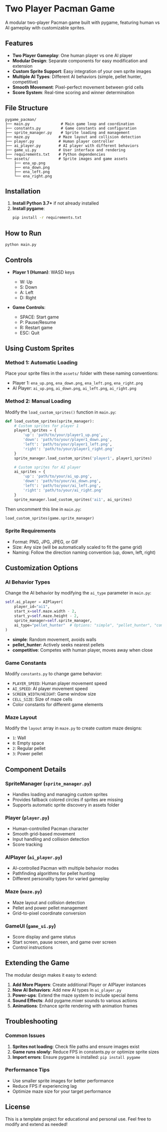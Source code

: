 # Two Player Pacman Game

A modular two-player Pacman game built with pygame, featuring human vs AI gameplay with customizable sprites.

## Features

- **Two Player Gameplay**: One human player vs one AI player
- **Modular Design**: Separate components for easy modification and extension
- **Custom Sprite Support**: Easy integration of your own sprite images
- **Multiple AI Types**: Different AI behaviors (simple, pellet hunter, competitive)
- **Smooth Movement**: Pixel-perfect movement between grid cells
- **Score System**: Real-time scoring and winner determination

## File Structure

```
pygame_pacman/
├── main.py              # Main game loop and coordination
├── constants.py         # Game constants and configuration
├── sprite_manager.py    # Sprite loading and management
├── maze.py             # Maze layout and collision detection
├── player.py           # Human player controller
├── ai_player.py        # AI player with different behaviors
├── game_ui.py          # User interface and rendering
├── requirements.txt    # Python dependencies
└── assets/             # Sprite images and game assets
    ├── ena_up.png
    ├── ena_down.png
    ├── ena_left.png
    └── ena_right.png
```

## Installation

1. **Install Python 3.7+** if not already installed
2. **Install pygame**:
   ```bash
   pip install -r requirements.txt
   ```

## How to Run

```bash
python main.py
```

## Controls

- **Player 1 (Human)**: WASD keys

  - W: Up
  - S: Down
  - A: Left
  - D: Right

- **Game Controls**:
  - SPACE: Start game
  - P: Pause/Resume
  - R: Restart game
  - ESC: Quit

## Using Custom Sprites

### Method 1: Automatic Loading

Place your sprite files in the `assets/` folder with these naming conventions:

- Player 1: `ena_up.png`, `ena_down.png`, `ena_left.png`, `ena_right.png`
- AI Player: `ai_up.png`, `ai_down.png`, `ai_left.png`, `ai_right.png`

### Method 2: Manual Loading

Modify the `load_custom_sprites()` function in `main.py`:

```python
def load_custom_sprites(sprite_manager):
    # Custom sprites for player 1
    player1_sprites = {
        'up': 'path/to/your/player1_up.png',
        'down': 'path/to/your/player1_down.png',
        'left': 'path/to/your/player1_left.png',
        'right': 'path/to/your/player1_right.png'
    }
    sprite_manager.load_custom_sprites('player1', player1_sprites)

    # Custom sprites for AI player
    ai_sprites = {
        'up': 'path/to/your/ai_up.png',
        'down': 'path/to/your/ai_down.png',
        'left': 'path/to/your/ai_left.png',
        'right': 'path/to/your/ai_right.png'
    }
    sprite_manager.load_custom_sprites('ai1', ai_sprites)
```

Then uncomment this line in `main.py`:

```python
load_custom_sprites(game.sprite_manager)
```

### Sprite Requirements

- Format: PNG, JPG, JPEG, or GIF
- Size: Any size (will be automatically scaled to fit the game grid)
- Naming: Follow the direction naming convention (up, down, left, right)

## Customization Options

### AI Behavior Types

Change the AI behavior by modifying the `ai_type` parameter in `main.py`:

```python
self.ai_player = AIPlayer(
    player_id="ai1",
    start_x=self.maze.width - 2,
    start_y=self.maze.height - 2,
    sprite_manager=self.sprite_manager,
    ai_type="pellet_hunter"  # Options: "simple", "pellet_hunter", "competitive"
)
```

- **simple**: Random movement, avoids walls
- **pellet_hunter**: Actively seeks nearest pellets
- **competitive**: Competes with human player, moves away when close

### Game Constants

Modify `constants.py` to change game behavior:

- `PLAYER_SPEED`: Human player movement speed
- `AI_SPEED`: AI player movement speed
- `SCREEN_WIDTH/HEIGHT`: Game window size
- `CELL_SIZE`: Size of maze cells
- Color constants for different game elements

### Maze Layout

Modify the `layout` array in `maze.py` to create custom maze designs:

- `1`: Wall
- `0`: Empty space
- `2`: Regular pellet
- `3`: Power pellet

## Component Details

### SpriteManager (`sprite_manager.py`)

- Handles loading and managing custom sprites
- Provides fallback colored circles if sprites are missing
- Supports automatic sprite discovery in assets folder

### Player (`player.py`)

- Human-controlled Pacman character
- Smooth grid-based movement
- Input handling and collision detection
- Score tracking

### AIPlayer (`ai_player.py`)

- AI-controlled Pacman with multiple behavior modes
- Pathfinding algorithms for pellet hunting
- Different personality types for varied gameplay

### Maze (`maze.py`)

- Maze layout and collision detection
- Pellet and power pellet management
- Grid-to-pixel coordinate conversion

### GameUI (`game_ui.py`)

- Score display and game status
- Start screen, pause screen, and game over screen
- Control instructions

## Extending the Game

The modular design makes it easy to extend:

1. **Add More Players**: Create additional Player or AIPlayer instances
2. **New AI Behaviors**: Add new AI types in `ai_player.py`
3. **Power-ups**: Extend the maze system to include special items
4. **Sound Effects**: Add pygame.mixer sounds to various actions
5. **Animations**: Enhance sprite rendering with animation frames

## Troubleshooting

### Common Issues

1. **Sprites not loading**: Check file paths and ensure images exist
2. **Game runs slowly**: Reduce FPS in constants.py or optimize sprite sizes
3. **Import errors**: Ensure pygame is installed: `pip install pygame`

### Performance Tips

- Use smaller sprite images for better performance
- Reduce FPS if experiencing lag
- Optimize maze size for your target performance

## License

This is a template project for educational and personal use. Feel free to modify and extend as needed!
